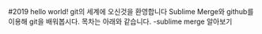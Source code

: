 #2019 hello world!
git의 세계에 오신것을 환영합니다
Sublime Merge와 github를 이용해 git을 배워봅시다.
목차는 아래와 같습니다.
-sublime merge 알아보기